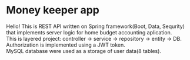 # Money keeper app
Hello! This is REST API written on Spring framework(Boot, Data, Sequrity) 
that implements server logic for home budget accounting aplication.\
This is layered project: controller -> service -> repository -> entity -> DB.\
Authorization is implemented using a JWT token.\
MySQL database were used as a storage of user data(8 tables).
